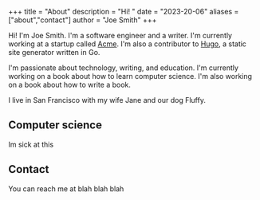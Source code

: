 +++
title = "About"
description = "Hi! "
date = "2023-20-06"
aliases = ["about","contact"]
author = "Joe Smith"
+++

Hi! I'm Joe Smith. I'm a software engineer and a writer. I'm currently working at a startup called [Acme](https://acme.com). I'm also a contributor to [Hugo](https://gohugo.io), a static site generator written in Go.

I'm passionate about technology, writing, and education. I'm currently working on a book about how to learn computer science. I'm also working on a book about how to write a book.

I live in San Francisco with my wife Jane and our dog Fluffy.

## Computer science

Im sick at this




## Contact

You can reach me at blah blah blah